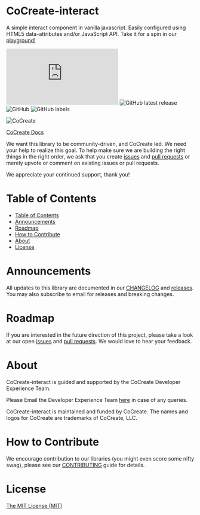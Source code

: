 # CoCreate-interact
A simple interact component in vanilla javascript. Easily configured using HTML5 data-attributes and/or JavaScript API. Take it for a spin in our [playground!](https://cocreate.app/docs/interact)

![GitHub file size in bytes](https://img.shields.io/github/size/CoCreate-app/CoCreate-interact/dist/CoCreate-interact.min.js?label=minified%20size&style=for-the-badge) 
![GitHub latest release](https://img.shields.io/github/v/release/CoCreate-app/CoCreate-interact?style=for-the-badge)
![GitHub](https://img.shields.io/github/license/CoCreate-app/CoCreate-interact?style=for-the-badge) 
![GitHub labels](https://img.shields.io/github/labels/CoCreate-app/CoCreate-interact/help%20wanted?style=for-the-badge)

![CoCreate](https://cdn.cocreate.app/logo.png)

[CoCreate Docs](https://cocreate.app/docs/interact)

We want this library to be community-driven, and CoCreate led. We need your help to realize this goal. To help make sure we are building the right things in the right order, we ask that you create [issues](https://github.com/CoCreate-app/Realtime_Admin_CRM_and_CMS/issues) and [pull requests](https://github.com/CoCreate-app/Realtime_Admin_CRM_and_CMS/pulls) or merely upvote or comment on existing issues or pull requests.

We appreciate your continued support, thank you!

# Table of Contents

- [Table of Contents](#table-of-contents)
- [Announcements](#announcements)
- [Roadmap](#roadmap)
- [How to Contribute](#how-to-contribute)
- [About](#about)
- [License](#license)

<a name="announcements"></a>
# Announcements

All updates to this library are documented in our [CHANGELOG](https://github.com/CoCreate-app/CoCreate-interact/blob/master/CHANGELOG.md) and [releases](https://github.com/CoCreate-app/CoCreate-interact/releases). You may also subscribe to email for releases and breaking changes. 

<a name="roadmap"></a>
# Roadmap

If you are interested in the future direction of this project, please take a look at our open [issues](https://github.com/CoCreate-app/CoCreate-interact/issues) and [pull requests](https://github.com/CoCreate-app/CoCreate-interact/pulls). We would love to hear your feedback.


<a name="about"></a>
# About

CoCreate-interact is guided and supported by the CoCreate Developer Experience Team.

Please Email the Developer Experience Team [here](mailto:develop@cocreate.app) in case of any queries.

CoCreate-interact is maintained and funded by CoCreate. The names and logos for CoCreate are trademarks of CoCreate, LLC.

<a name="contribute"></a>
# How to Contribute

We encourage contribution to our libraries (you might even score some nifty swag), please see our [CONTRIBUTING](https://github.com/CoCreate-app/CoCreate-interact/blob/master/CONTRIBUTING.md) guide for details.

# License
[The MIT License (MIT)](https://github.com/CoCreate-app/CoCreate-interact/blob/master/LICENSE)

